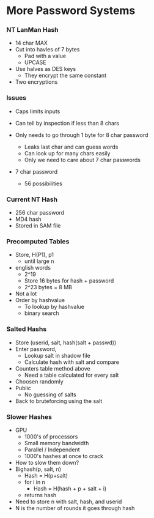

# More Password Systems

### NT LanMan Hash
- 14 char MAX
- Cut into havles of 7 bytes
    - Pad with a value
    - UPCASE
- Use halves as DES keys 
    - They encrypt the same constant
- Two encryptions

### Issues
- Caps limits inputs
- Can tell by inspection if less than 8 chars
- Only needs to go through 1 byte for 8 char password
    - Leaks last char and can guess words
    - Can look up for many chars easily
    - Only we need to care about 7 char passwords

- 7 char password
    - 56 possibilities

### Current NT Hash
- 256 char password 
- MD4 hash
- Stored in SAM file

### Precomputed Tables
-  Store, H(P1), p1 
    - until large n
- english words
    - 2^19
    - Store 16 bytes for hash + password
    - 2^23 bytes = 8 MB
- Not a lot
- Order by hashvalue
    - To lookup by hashvalue
    - binary search


### Salted Hashs 
- Store (userid, salt, hash(salt + passwd))
- Enter password,
    - Lookup salt in shadow file
    - Calculate hash with salt and compare 
- Counters table method above
    - Need a table calculated for every salt
- Choosen randomly 
- Public
    - No guessing of salts
- Back to bruteforcing using the salt


### Slower Hashes
- GPU
    - 1000's of processors
    - Small memory bandwidth
    - Parallel / Independent
    - 1000's hashes at once to crack
- How to slow them down?
- Bighash(p, salt, n)
    - Hash = H(p+salt)
    - for i in n
        - Hash = H(hash + p + salt + i)
    - returns hash
- Need to store n with salt, hash, and userid
- N is the number of rounds it goes through hash









